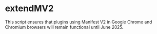 # extendMV2
This script ensures that plugins using Manifest V2 in Google Chrome and Chromium browsers will remain functional until June 2025.
